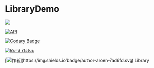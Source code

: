# LibraryDemo

[![](https://jitpack.io/v/qq634421026/LibraryDemo.svg)](https://jitpack.io/#qq634421026/LibraryDemo)

[![API](https://img.shields.io/badge/API-10%2B-brightgreen.svg?style=flat)](https://android-arsenal.com/api?level=10)

[![Codacy Badge](https://api.codacy.com/project/badge/Grade/2e811c848f7e42b087db344b7c083c9a)](https://www.codacy.com/app/qq634421026/LibraryDemo?utm_source=github.com&amp;utm_medium=referral&amp;utm_content=qq634421026/LibraryDemo&amp;utm_campaign=Badge_Grade)

[![Build Status](https://travis-ci.org/qq634421026/LibraryDemo.svg?branch=master)](https://travis-ci.org/qq634421026/LibraryDemo)

[![作者\](https://img.shields.io/badge/author-aroen-7ad6fd.svg)](http://www.aroenzhang.online)
Library

